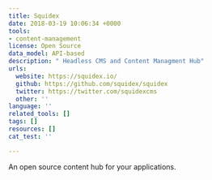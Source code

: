 ```yaml
---
title: Squidex
date: 2018-03-19 10:06:34 +0000
tools:
- content-management
license: Open Source
data_model: API-based
description: " Headless CMS and Content Managment Hub"
urls:
  website: https://squidex.io/
  github: https://github.com/squidex/squidex
  twitter: https://twitter.com/squidexcms
  other: ''
language: ''
related_tools: []
tags: []
resources: []
cat_test: ''

---
```

An open source content hub for your applications.
